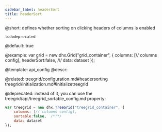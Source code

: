 ```yaml
---
sidebar_label: headerSort
title: headerSort
---          
```


@short: defines whether sorting on clicking headers of columns is enabled

```tododeprecated ``` 

@default: true

@example: 
var grid = new dhx.Grid("grid_container", {
	columns: [// columns config],
	headerSort:false,  /*!*/
	data: dataset
});


@template:	api_config
@descr: 

@related: treegrid/configuration.md#headersorting
treegrid/initialization.md#initializetreegrid

@deprecated: instead of it, you can use the treegrid/api/treegrid_sortable_config.md property:

~~~js
var treegrid = new dhx.TreeGrid("treegrid_container", {
	columns: [// columns config],
	sortable:false,  /*!*/
	data: dataset
});
~~~